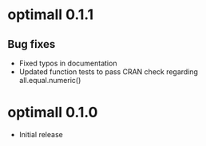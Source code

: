 # optimall 0.1.1

## Bug fixes

- Fixed typos in documentation
- Updated function tests to pass CRAN check regarding all.equal.numeric()

# optimall 0.1.0

* Initial release
